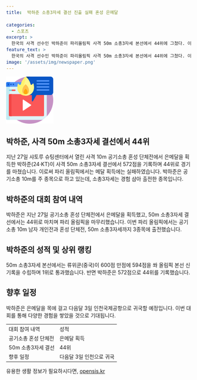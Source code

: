 ```yaml
---
title:  박하준 소총3자세 결선 진출 실패 혼성 은메달

categories:
  - 스포츠
excerpt: >
  한국의 사격 선수인 박하준이 파리올림픽 사격 50m 소총3자세 본선에서 44위에 그쳤다. 이는 그의 주종목이 아닌 경험 삼아 출전한 종목으로, 대회에서 은메달을 획득한 공기소총 10m에서 좋은 성적을 거둔 것과 대조적이다. 박하준은 이 대회를 통해 다양한 종목에 도전하며 파리올림픽을 경험했고, 귀국 후에도 향후 대회에 대비할 것으로 보인다.
feature_text: >
  한국의 사격 선수인 박하준이 파리올림픽 사격 50m 소총3자세 본선에서 44위에 그쳤다. 이는 그의 주종목이 아닌 경험 삼아 출전한 종목으로, 대회에서 은메달을 획득한 공기소총 10m에서 좋은 성적을 거둔 것과 대조적이다. 박하준은 이 대회를 통해 다양한 종목에 도전하며 파리올림픽을 경험했고, 귀국 후에도 향후 대회에 대비할 것으로 보인다.
image: '/assets/img/newspaper.png'
---
```


<p><img src="/assets/img/news.png" alt="rentncar 속보" /></p>

<h2>박하준, 사격 50m 소총3자세 결선에서 44위</h2>

<p data-ke-size="size16">지난 27일 샤토루 슈팅센터에서 열린 사격 10m 공기소총 혼성 단체전에서 은메달을 획득한 박하준(24·KT)이 사격 50m 소총3자세 결선에서 572점을 기록하며 44위로 경기를 마쳤습니다. 이로써 파리 올림픽에서는 메달 획득에는 실패하였습니다. 박하준은 공기소총 10m를 주 종목으로 하고 있는데, 소총3자세는 경험 삼아 출전한 종목입니다. </p>

<h2 data-ke-size="size26">박하준의 대회 참여 내역</h2>

<p data-ke-size="size16">박하준은 지난 27일 공기소총 혼성 단체전에서 은메달을 획득했고, 50m 소총3자세 결선에서는 44위로 마치며 파리 올림픽을 마무리했습니다. 이번 파리 올림픽에서는 공기소총 10m 남자 개인전과 혼성 단체전, 50m 소총3자세까지 3종목에 출전했습니다.</p>

<h2 data-ke-size="size26">박하준의 성적 및 상위 랭킹</h2>

<p data-ke-size="size16">50m 소총3자세 본선에서는 류위쿤(중국)이 600점 만점에 594점을 쏴 올림픽 본선 신기록을 수립하며 1위로 통과했습니다. 반면 박하준은 572점으로 44위를 기록했습니다.</p>

<h2 data-ke-size="size26">향후 일정</h2>

<p data-ke-size="size16">박하준은 은메달을 목에 걸고 다음달 3일 인천국제공항으로 귀국할 예정입니다. 이번 대회를 통해 다양한 경험을 쌓았을 것으로 기대됩니다.</p>

<table>
    <tr>
        <td>대회 참여 내역</td>
        <td>성적</td>
    </tr>
    <tr>
        <td>공기소총 혼성 단체전</td>
        <td>은메달 획득</td>
    </tr>
    <tr>
        <td>50m 소총3자세 결선</td>
        <td>44위</td>
    </tr>
    <tr>
        <td>향후 일정</td>
        <td>다음달 3일 인천으로 귀국</td>
    </tr>
</table>
유용한 생활 정보가 필요하시다면, <a href="https://opensis.kr" rel="dofollow">opensis.kr</a>


